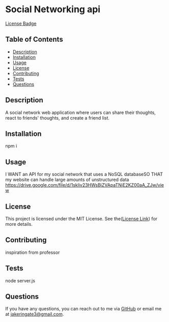 # Social Networking api

[License Badge](https://img.shields.io/badge/license-MIT-blue.svg)

## Table of Contents
- [Description](#description)
- [Installation](#installation)
- [Usage](#usage)
- [License](#license)
- [Contributing](#contributing)
- [Tests](#tests)
- [Questions](#questions)

## Description
A social network web application where users can share their thoughts, react to friends' thoughts, and create a friend list.

## Installation
npm i

## Usage
I WANT an API for my social network that uses a NoSQL databaseSO THAT my website can handle large amounts of unstructured data
https://drive.google.com/file/d/1skliv23HWsBjZVApaTNjE2KZ00aA_ZJw/view

## License
  This project is licensed under the MIT License. See the([License Link](https://opensource.org/licenses/MIT)) for more details.

## Contributing
inspiration from professor

## Tests
node server.js

## Questions
If you have any questions, you can reach out to me via [GitHub](https://github.com/JAKES-CLOUD-SPACE) or email me at jakeringate3@gmail.com.
